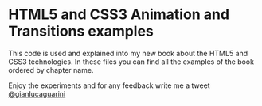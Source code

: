 HTML5 and CSS3 Animation and Transitions examples
=============

This code is used and explained into my new book about the HTML5 and CSS3 technologies.
In these files you can find all the examples of the book ordered by chapter name.

Enjoy the experiments and for any feedback write me a tweet <a target="_blank" href="https://twitter.com/gianlucaguarini">@gianlucaguarini</a>